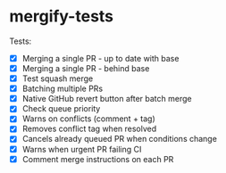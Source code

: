 # mergify-tests

Tests:

- [x] Merging a single PR - up to date with base
- [x] Merging a single PR - behind base
- [x] Test squash merge
- [x] Batching multiple PRs
- [x] Native GitHub revert button after batch merge
- [x] Check queue priority
- [x] Warns on conflicts (comment + tag)
- [x] Removes conflict tag when resolved
- [x] Cancels already queued PR when conditions change
- [x] Warns when urgent PR failing CI
- [x] Comment merge instructions on each PR
